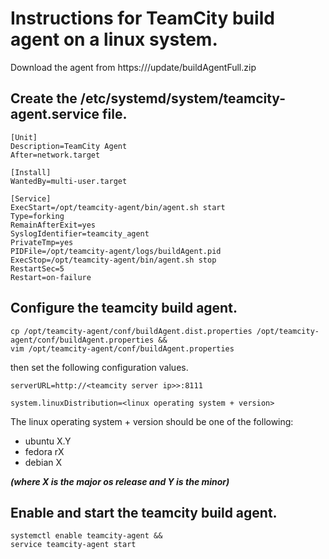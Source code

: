 # Instructions for TeamCity build agent on a linux system.

Download the agent from https://<teamcity server ip>/update/buildAgentFull.zip

## Create the /etc/systemd/system/teamcity-agent.service file.

```
[Unit]
Description=TeamCity Agent
After=network.target

[Install]
WantedBy=multi-user.target

[Service]
ExecStart=/opt/teamcity-agent/bin/agent.sh start
Type=forking
RemainAfterExit=yes
SyslogIdentifier=teamcity_agent
PrivateTmp=yes
PIDFile=/opt/teamcity-agent/logs/buildAgent.pid
ExecStop=/opt/teamcity-agent/bin/agent.sh stop
RestartSec=5
Restart=on-failure
```

## Configure the teamcity build agent.

```
cp /opt/teamcity-agent/conf/buildAgent.dist.properties /opt/teamcity-agent/conf/buildAgent.properties &&
vim /opt/teamcity-agent/conf/buildAgent.properties
```
then set the following configuration values.
```
serverURL=http://<teamcity server ip>>:8111

system.linuxDistribution=<linux operating system + version>
```

The linux operating system + version should be one of the following:

* ubuntu X.Y
* fedora rX
* debian X

***(where X is the major os release and Y is the minor)***

## Enable and start the teamcity build agent.
```
systemctl enable teamcity-agent &&
service teamcity-agent start
```
